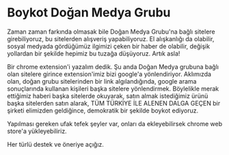 
Boykot Doğan Medya Grubu
=======

Zaman zaman farkında olmasak bile Doğan Medya Grubu'na bağlı sitelere girebiliyoruz, bu sitelerden alışveriş yapabiliyoruz. El alışkanlığı da olabilir, sosyal medyada gördüğümüz ilgimizi çeken bir haber de olabilir, değişik yollardan bir şekilde hepimiz bu tuzağa düşüyoruz. Artık asla!

Bir chrome extension'i yazalım dedik. Şu anda Doğan Medya grubuna bağlı olan sitelere girince extension'imiz bizi google'a yönlendiriyor. Aklımızda olan, doğan grubu sitelerinden bir link algılandığında, google arama sonuçlarında kullanan kişileri başka sitelere yönlendirmek. Böylelikle merak ettiğimiz haberi başka sitelerde okuyarak, satın almak istediğimiz ürünü başka sitelerden satın alarak, TÜM TÜRKİYE İLE ALENEN DALGA GEÇEN bir şirketi elimizden geldiğince, demokratik bir şekilde boykot ediyoruz.

Yapılması gereken ufak tefek şeyler var, onları da ekleyebilirsek chrome web store'a yükleyebiliriz.

Her türlü destek ve öneriye açığız.

